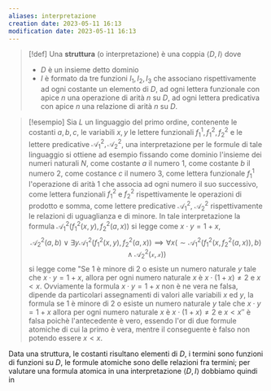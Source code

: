 ```yaml
---
aliases: interpretazione
creation date: 2023-05-11 16:13
modification date: 2023-05-11 16:13
---
```


>[!def]
>Una **struttura** (o interpretazione) è una coppia $\left< D,I \right>$ dove 
>- $D$ è un insieme detto dominio
>- $I$ è formato da tre funzioni $I_{1},I_{2},I_{3}$ che associano rispettivamente ad ogni costante un elemento di $D$, ad ogni lettera funzionale con apice $n$ una operazione di arità $n$ su $D$, ad ogni lettera predicativa con apice $n$ una relazione di arità $n$ su $D$.

>[!esempio]
>Sia $L$ un linguaggio del primo ordine, contenente le costanti $a,b,c$, le variabili $x,y$ le lettere funzionali $f_{1}^1,f_{1}^2,f_{2}^2$ e le lettere predicative $\mathcal{A}_{1}^2,\mathcal{A}_{2}^2$, una interpretazione per le formule di tale linguaggio si ottiene ad esempio fissando come dominio l'insieme dei numeri naturali $N$, come costante $a$ il numero $1$, come costante $b$ il numero $2$, come costance $c$ il numero $3$, come lettera funzionale $f_{1}^1$ l'operazione di arità $1$ che associa ad ogni numero il suo successivo, come lettera funzionali $f_{1}^2$ e $f_{2}^2$ rispettivamente le operazioni di prodotto e somma, come lettere predicative $\mathcal{A}_{1}^2$, $\mathcal{A_{2}^2}$ rispettivamente le relazioni di uguaglianza e di minore. In tale interpretazione la formula $\mathcal{A}_{1}^2(f_{1}^2(x,y),f_{2}^2(a,x))$ si legge come $x \cdot y = 1 + x$,
>$$ \mathcal{A}_{2}^2(a,b) \lor \exists y \mathcal{A}_{1}^2(f_{1}^2(x,y),f_{2}^2(a,x))\implies \forall x(\sim \mathcal{A_{1}^2}(f_{1}^2(x,f_{2}^2(a,x)),b)\land \mathcal{A_{2}^2(x,x)}) $$
>si legge come "Se $1$ è minore di $2$ o esiste un numero naturale $y$ tale che $x \cdot y = 1 + x$, allora per ogni numero naturale $x$ è $x \cdot (1 + x) \neq 2$ e $x < x$.
>Ovviamente la formula $x \cdot y = 1 + x$ non è ne vera ne falsa, dipende da particolari assegnamenti di valori alle variabili $x$ ed $y$, la formula se $1$ è minore di $2$ o esiste un numero naturale $y$ tale che $x \cdot y = 1 + x$ allora per ogni numero naturale $x$ è $x \cdot (1 + x) \neq 2$ e $x < x''$ è falsa poichè l'antecedente è vero, essendo l'or di due formule atomiche di cui la primo è vera, mentre il conseguente è falso non potendo essere $x <x$.

Data una struttura, le costanti risultano elementi di $D$, i termini sono funzioni di funzioni su $D$, le formule atomiche sono delle relazioni fra termini; per valutare una formula atomica in una interpretazione $\left< D,I \right>$ dobbiamo quindi in

